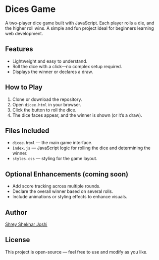 # Dices Game

A two-player dice game built with JavaScript. Each player rolls a die, and the higher roll wins. A simple and fun project ideal for beginners learning web development.

## Features
- Lightweight and easy to understand.
- Roll the dice with a click—no complex setup required.
- Displays the winner or declares a draw.

## How to Play
1. Clone or download the repository.
2. Open `dicee.html` in your browser.
3. Click the button to roll the dice.
4. The dice faces appear, and the winner is shown (or it’s a draw).

## Files Included
- `dicee.html` — the main game interface.
- `index.js` — JavaScript logic for rolling the dice and determining the winner.
- `styles.css` — styling for the game layout.

## Optional Enhancements (coming soon)
- Add score tracking across multiple rounds.
- Declare the overall winner based on several rolls.
- Include animations or styling effects to enhance visuals.

## Author
[Shrey Shekhar Joshi ](https://github.com/Shreyjoshi3012)

## License
This project is open-source — feel free to use and modify as you like.
